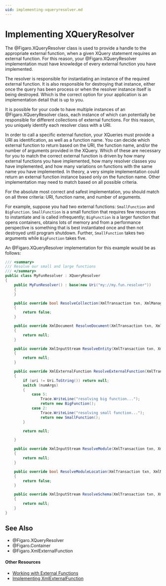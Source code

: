 ```yaml
---
uid: implementing-xqueryresolver.md
---
```


# Implementing XQueryResolver

The @Figaro.XQueryResolver class is used to provide a handle to the appropriate external function, when a given XQuery statement requires an external function. For this reason, your @Figaro.XQueryResolver implementation must have knowledge of every external function you have implemented.


The resolver is responsible for instantiating an instance of the required external function. It is also responsible for destroying that instance, either once the query has been process or when the resolver instance itself is being destroyed. Which is the correct option for your application is an implementation detail that is up to you.


It is possible for your code to have multiple instances of an @Figaro.XQueryResolver class, each instance of which can potentially be responsible for different collections of external functions. For this reason, you uniquely identify each resolver class with a URI.

In order to call a specific external function, your XQueries must provide a URI as identification, as well as a function name. You can decide which external function to return based on the URI, the function name, and/or the number of arguments provided in the XQuery. Which of these are necessary for you to match the correct external function is driven by how many external functions you have implemented, how many resolver classes you have implemented, and how many variations on functions with the same name you have implemented. In theory, a very simple implementation could return an external function instance based only on the function name. Other implementation may need to match based on all possible criteria.


For the absolute most correct and safest implementation, you should match on all three criteria: URI, function name, and number of arguments.


For example, suppose you had two external functions: `SmallFunction` and `BigFunction`. `SmallFunction` is a small function that requires few resources to instantiate and is called infrequently; `BigFunction` is a larger function that opens containers, obtains lots of memory and from a performance perspective is something that is best instantiated once and then not destroyed until program shutdown. Further, `SmallFunction` takes two arguments while `BigFunction` takes five.


An @Figaro.XQueryResolver implementation for this example would be as follows:

``` C#
/// <summary>
/// Resolve our small and large functions
/// </summary>
public class MyFunResolver : XQueryResolver
{
    public MyFunResolver() : base(new Uri("my://my.fun.resolver"))
    {            
    }

    public override bool ResolveCollection(XmlTransaction txn, XmlManager mgr, string uri, XmlResults collection)
    {
        return false;
    }

    public override XmlDocument ResolveDocument(XmlTransaction txn, XmlManager mgr, string uri)
    {
        return null;
    }

    public override XmlInputStream ResolveEntity(XmlTransaction txn, XmlManager mgr, string systemId, string publicId)
    {
        return null;
    }

    public override XmlExternalFunction ResolveExternalFunction(XmlTransaction txn, XmlManager mgr, string uri, string name, uint numArgs)
    {
        if (uri != Uri.ToString()) return null;
        switch (numArgs)
        {
            case 5:
                Trace.WriteLine("resolving big function...");
                return new BigFunction();
            case 2:
                Trace.WriteLine("resolving small function...");
                return new SmallFunction();
        }

        return null;

    }

    public override XmlInputStream ResolveModule(XmlTransaction txn, XmlManager mgr, string moduleLocation, string nameSpace)
    {
        return null;
    }

    public override bool ResolveModuleLocation(XmlTransaction txn, XmlManager mgr, string nameSpace, XmlResults moduleLocations)
    {
        return false;
    }

    public override XmlInputStream ResolveSchema(XmlTransaction txn, XmlManager mgr, string schemaLocation, string nameSpace)
    {
        return null;
    }
}
```


## See Also

* @Figaro.XQueryResolver
* @Figaro.Container
* @Figaro.XmlExternalFunction

#### Other Resources
* [Working with External Functions](xref:working-with-external-functions.md)
* [Implementing XmlExternalFunction](xref:implementing-xmlexternalfunction.md)
